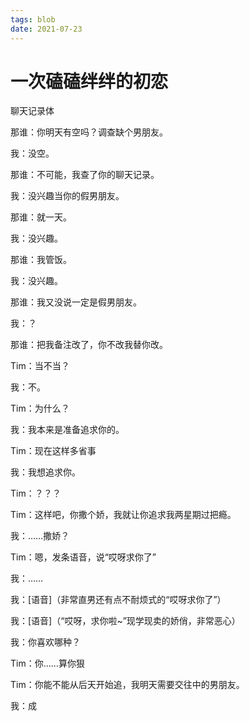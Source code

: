 ```yaml
---
tags: blob
date: 2021-07-23
---
```


# 一次磕磕绊绊的初恋

聊天记录体



那谁：你明天有空吗？调查缺个男朋友。

我：没空。

那谁：不可能，我查了你的聊天记录。

我：没兴趣当你的假男朋友。

那谁：就一天。

我：没兴趣。

那谁：我管饭。

我：没兴趣。

那谁：我又没说一定是假男朋友。

我：？

那谁：把我备注改了，你不改我替你改。

Tim：当不当？

我：不。

Tim：为什么？

我：我本来是准备追求你的。

Tim：现在这样多省事

我：我想追求你。

Tim：？？？

Tim：这样吧，你撒个娇，我就让你追求我两星期过把瘾。

我：……撒娇？

Tim：嗯，发条语音，说“哎呀求你了”

我：……

我：[语音]（非常直男还有点不耐烦式的“哎呀求你了”）

我：[语音]（“哎呀，求你啦~”现学现卖的娇俏，非常恶心）

我：你喜欢哪种？

Tim：你……算你狠

Tim：你能不能从后天开始追，我明天需要交往中的男朋友。

我：成

